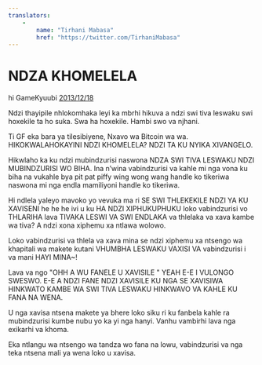 ```yaml
---
translators: 
    - 
        name: "Tirhani Mabasa"
        href: "https://twitter.com/TirhaniMabasa"
---
```


# NDZA KHOMELELA

hi GameKyuubi [2013/12/18](https://bitcointalk.org/index.php?topic=375643.0)

<LanguageDropdown/>

Ndzi thayipile nhlokomhaka leyi ka mbrhi hikuva a ndzi swi tiva leswaku swi hoxekile ta ho 
suka. Swa ha hoxekile. Hambi swo va njhani. 
 
Ti GF eka bara ya tilesibiyene, Nxavo wa Bitcoin wa wa. HIKOKWALAHOKAYINI NDZI 
KHOMELELA? NDZI TA KU NYIKA XIVANGELO. 
 
Hikwlaho ka ku ndzi mubindzurisi naswona NDZA SWI TIVA LESWAKU NDZI 
MUBINDZURISI WO BIHA. Ina n’wina vabindzurisi va kahle mi nga vona ku biha na 
vukahle bya pit pat piffy wing wong wang handle ko tikeriwa naswona mi nga endla 
mamiliyoni handle ko tikeriwa. 
 
Hi ndlela yaleyo mavoko yo vevuka ma ri SE SWI THLEKEKILE NDZI YA KU XAVISENI he he 
he ivi u ku HA NDZI XIPHUKUPHUKU loko vabindzurisi vo THLARIHA lava TIVAKA LESWI 
VA SWI ENDLAKA va thlelaka va xava kambe wa tiva? A ndzi xona xiphemu xa ntlawa 
wolowo. 
 
Loko vabindzurisi va thlela va xava mina se ndzi xiphemu xa ntsengo wa khapitali 
wa makete kutani VHUMBHA LESWAKU VAXISI VA vabindzurisi i va mani HAYI 
MINA~! 
 
Lava va ngo "OHH A WU FANELE U XAVISILE " YEAH E-E I VULONGO SWESWO. E-E 
A NDZI FANE NDZI XAVISILE KU NGA SE XAVISIWA HINKWATO KAMBE WA SWI TIVA 
LESWAKU HINKWAVO VA KAHLE KU FANA NA WENA. 
 
U nga xavisa ntsena makete ya bhere loko siku ri ku fanbela kahle ra mubindzurisi kumbe 
nubu yo ka yi nga hanyi. Vanhu vambirhi lava nga exikarhi va khoma. 
 
Eka ntlangu wa ntsengo wa tandza wo fana na lowu, vabindzurisi va nga teka ntsena mali 
ya wena loko u xavisa. 